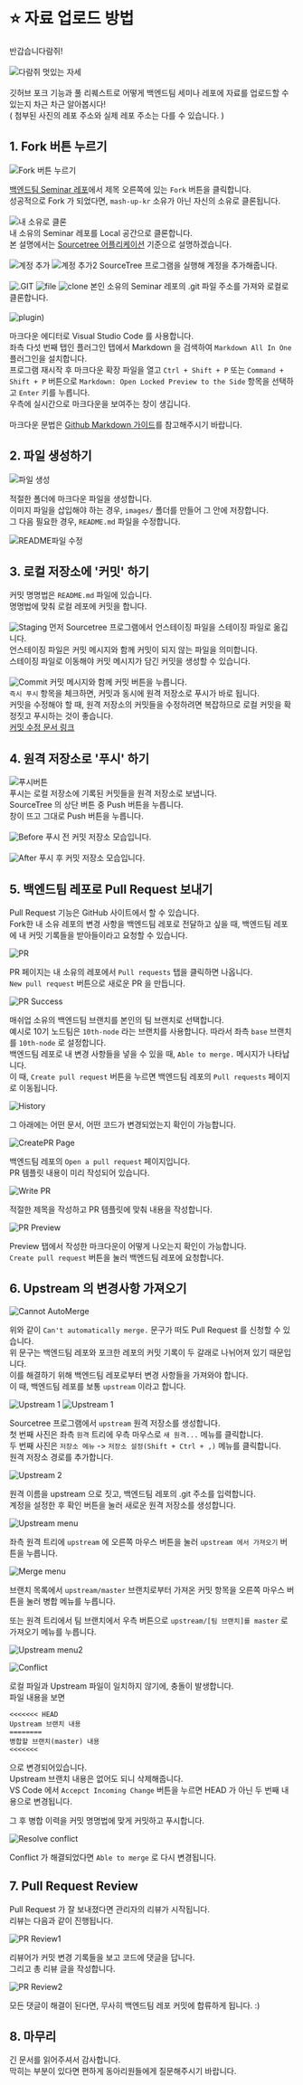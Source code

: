 # ⭐️ 자료 업로드 방법

반갑습니다람쥐!  
<br>
![다람쥐 멋있는 자세](./images/다람쥐%20멋있는%20자세.JPG)  
<br>
깃허브 포크 기능과 풀 리퀘스트로 어떻게 백엔드팀 세미나 레포에 자료를 업로드할 수 있는지 차근 차근 알아봅시다!  
( 첨부된 사진의 레포 주소와 실제 레포 주소는 다를 수 있습니다. )  

## 1. Fork 버튼 누르기
![Fork 버튼 누르기](./images/1.%20ForkButton.PNG)

[백엔드팀 Seminar 레포](https://github.com/mash-up-kr/Backend_Seminar)에서 제목 오른쪽에 있는 `Fork` 버튼을 클릭합니다.  
성공적으로 Fork 가 되었다면, `mash-up-kr` 소유가 아닌 자신의 소유로 클론됩니다.  
<br>
![내 소유로 클론](./images/2.%20MyRepo.PNG)  
내 소유의 Seminar 레포를 Local 공간으로 클론합니다.  
본 설명에서는 [Sourcetree 어플리케이션](https://www.sourcetreeapp.com/) 기준으로 설명하겠습니다.  
<br>
![계정 추가](./images/6.%20SourceTree%20Account.PNG)
![계정 추가2](./images/7.%20SourceTree%20Account%20Add.PNG)
SourceTree 프로그램을 실행해 계정을 추가해줍니다.  
<br>
![.GIT](./images/8.%20Github%20clone%20https.PNG)
![file](./images/9.%20_SourceTree%20File.PNG)
![clone](./images/9.%20SourceTree%20Clone.PNG)
본인 소유의 Seminar 레포의 .git 파일 주소를 가져와 로컬로 클론합니다.  
<br>
![plugin](./images/10.%20VSCode%20Markdown.PNG))

마크다운 에디터로 Visual Studio Code 를 사용합니다.  
좌측 다섯 번째 탭인 플러그인 탭에서 Markdown 을 검색하여 `Markdown All In One` 플러그인을 설치합니다.  
프로그램 재시작 후 마크다운 확장 파일을 열고 `Ctrl + Shift + P` 또는 `Command + Shift + P` 버튼으로 `Markdown: Open Locked Preview to the Side` 항목을 선택하고 `Enter` 키를 누릅니다.  
우측에 실시간으로 마크다운을 보여주는 창이 생깁니다.  
<br>
마크다운 문법은 [Github Markdown 가이드](https://guides.github.com/features/mastering-markdown/)를 참고해주시기 바랍니다.

## 2. 파일 생성하기
![파일 생성](./images/3.%20MyFolder.PNG)

적절한 폴더에 마크다운 파일을 생성합니다.  
이미지 파일을 삽입해야 하는 경우, `images/` 폴더를 만들어 그 안에 저장합니다.  
그 다음 필요한 경우, `README.md` 파일을 수정합니다.

![README파일 수정](./images/4.%20README.PNG)

## 3. 로컬 저장소에 '커밋' 하기

커밋 명명법은 `README.md` 파일에 있습니다.  
명명법에 맞춰 로컬 레포에 커밋을 합니다.  
<br>
![Staging](./images/5.%20SourceTree1.PNG)
먼저 Sourcetree 프로그램에서 언스테이징 파일을 스테이징 파일로 옮깁니다.  
언스테이징 파일은 커밋 메시지와 함께 커밋이 되지 않는 파일을 의미합니다.  
스테이징 파일로 이동해야 커밋 메시지가 담긴 커밋을 생성할 수 있습니다.  
<br>
![Commit](./images/11.%20Commit.PNG)
커밋 메시지와 함께 커밋 버튼을 누릅니다.  
`즉시 푸시` 항목을 체크하면, 커밋과 동시에 원격 저장소로 푸시가 바로 됩니다.  
커밋을 수정해야 할 때, 원격 저장소의 커밋들을 수정하려면 복잡하므로 로컬 커밋을 확정짓고 푸시하는 것이 좋습니다.  
[커밋 수정 문서 링크](https://github.com/HomoEfficio/dev-tips/blob/master/Git%20%EA%B3%BC%EA%B1%B0%EC%9D%98%20%ED%8A%B9%EC%A0%95%20%EC%BB%A4%EB%B0%8B%20%EC%88%98%EC%A0%95%ED%95%98%EA%B8%B0.md)  

## 4. 원격 저장소로 '푸시' 하기

![푸시버튼](./images/12.%20Push%20Button.PNG)  
푸시는 로컬 저장소에 기록된 커밋들을 원격 저장소로 보냅니다.  
SourceTree 의 상단 버튼 중 Push 버튼을 누릅니다.  
창이 뜨고 그대로 Push 버튼을 누릅니다.  
<br>
![Before](./images/13.%20Before%20Push.PNG)
푸시 전 커밋 저장소 모습입니다.  
<br>
![After](./images/14.%20After%20Push.PNG)
푸시 후 커밋 저장소 모습입니다.

## 5. 백엔드팀 레포로 Pull Request 보내기

Pull Request 기능은 GitHub 사이트에서 할 수 있습니다.  
Fork한 내 소유 레포의 변경 사항을 백엔드팀 레포로 전달하고 싶을 때, 백엔드팀 레포에 내 커밋 기록들을 받아들이라고 요청할 수 있습니다.

![PR](./images/15.%20PR.PNG)

PR 페이지는 내 소유의 레포에서 `Pull requests` 탭을 클릭하면 나옵니다.  
`New pull request` 버튼으로 새로운 PR 을 만듭니다.

![PR Success](./images/16.%20PR%20Success.PNG)

매쉬업 소유의 백엔드팀 브랜치를 본인의 팀 브랜치로 선택합니다.  
예시로 10기 노드팀은 `10th-node` 라는 브랜치를 사용합니다. 따라서 좌측 `base` 브랜치를 `10th-node` 로 설정합니다.  
백엔드팀 레포로 내 변경 사항들을 넣을 수 있을 때, `Able to merge.` 메시지가 나타납니다.  
이 때, `Create pull request` 버튼을 누르면 백엔드팀 레포의 `Pull requests` 페이지로 이동됩니다.

![History](./images/17.%20History.PNG)

그 아래에는 어떤 문서, 어떤 코드가 변경되었는지 확인이 가능합니다.

![CreatePR Page](./images/18.%20Goto%20CreatePR.PNG)  

백엔드팀 레포의 `Open a pull request` 페이지입니다.  
PR 템플릿 내용이 미리 작성되어 있습니다.

![Write PR](./images/19.%20Write%20PR.PNG)

적절한 제목을 작성하고 PR 템플릿에 맞춰 내용을 작성합니다.

![PR Preview](./images/20.%20PR%20Preview.PNG)

Preview 탭에서 작성한 마크다운이 어떻게 나오는지 확인이 가능합니다.  
`Create pull request` 버튼을 눌러 백엔드팀 레포에 요청합니다.

## 6. Upstream 의 변경사항 가져오기

![Cannot AutoMerge](./images/21.%20Cannot%20AutoMerge.PNG)

위와 같이 `Can't automatically merge.` 문구가 떠도 Pull Request 를 신청할 수 있습니다.  
위 문구는 백엔드팀 레포와 포크한 레포의 커밋 기록이 두 갈래로 나뉘어져 있기 때문입니다.  
이를 해결하기 위해 백엔드팀 레포로부터 변경 사항들을 가져와야 합니다.  
이 때, 백엔드팀 레포를 보통 `upstream` 이라고 합니다.  

![Upstream 1](./images/22.%20_Upstream1.PNG)
![Upstream 1](./images/22.%20Upstream1.PNG)

Sourcetree 프로그램에서 `upstream` 원격 저장소를 생성합니다.  
첫 번째 사진은 좌측 `원격` 트리에 우측 마우스로 `새 원격...` 메뉴를 클릭합니다.  
두 번째 사진은 `저장소 메뉴` -> `저장소 설정(Shift + Ctrl + ,)` 메뉴를 클릭합니다.  
원격 저장소 경로를 추가합니다.  

![Upstream 2](./images/23.%20Upstream2.PNG)

원격 이름을 upstream 으로 짓고, 백엔드팀 레포의 .git 주소를 입력합니다.  
계정을 설정한 후 확인 버튼을 눌러 새로운 원격 저장소를 생성합니다.

![Upstream menu](./images/24.%20Upstream%20menu.PNG)

좌측 원격 트리에 `upstream` 에 오른쪽 마우스 버튼을 눌러 `upstream 에서 가져오기` 버튼을 누릅니다.

![Merge menu](./images/25.%20Merge%20menu.PNG)

브랜치 목록에서 `upstream/master` 브랜치로부터 가져온 커밋 항목을 오른쪽 마우스 버튼을 눌러 병합 메뉴를 누릅니다.  

또는 원격 트리에서 팀 브랜치에서 우측 버튼으로 `upstream/[팀 브랜치]를 master` 로 가져오기 메뉴를 누릅니다.

![Upstream menu2](./images/24.%20_Upstream%20menu.PNG)

![Conflict](./images/26.%20Conflict.PNG)

로컬 파일과 Upstream 파일이 일치하지 않기에, 충돌이 발생합니다.  
파일 내용을 보면    

```
<<<<<<< HEAD
Upstream 브랜치 내용
========
병합할 브랜치(master) 내용
<<<<<<<
```

으로 변경되어있습니다.  
Upstream 브랜치 내용은 없어도 되니 삭제해줍니다.  
VS Code 에서 `Accepct Incoming Change` 버튼을 누르면 HEAD 가 아닌 두 번째 내용으로 변경됩니다.  

그 후 병합 이력을 커밋 명명법에 맞게 커밋하고 푸시합니다.

![Resolve conflict](./images/27.%20Resolve%20conflict.PNG)

Conflict 가 해결되었다면 `Able to merge` 로 다시 변경됩니다.

## 7. Pull Request Review

Pull Request 가 잘 보내졌다면 관리자의 리뷰가 시작됩니다.  
리뷰는 다음과 같이 진행됩니다.  

![PR Review1](./images/28.%20PR%20Review1.PNG)

리뷰어가 커밋 변경 기록들을 보고 코드에 댓글을 답니다.  
그리고 총 리뷰 글을 작성합니다.  

![PR Review2](./images/29.%20PR%20Review2.PNG)

모든 댓글이 해결이 된다면, 무사히 백엔드팀 레포 커밋에 합류하게 됩니다. :)

## 8. 마무리

긴 문서를 읽어주셔서 감사합니다.  
막히는 부분이 있다면 편하게 동아리원들에게 질문해주시기 바랍니다.